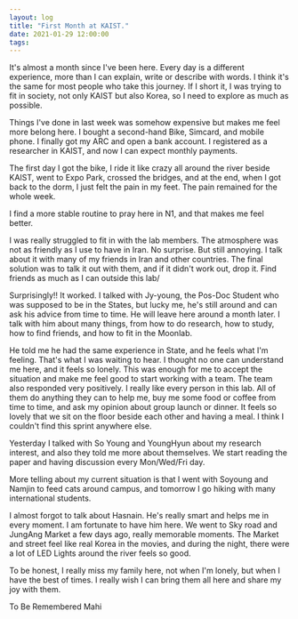 ```yaml
---
layout: log
title: "First Month at KAIST."
date: 2021-01-29 12:00:00
tags:
---
```


It's almost a month since I've been here. Every day is a different experience, more than I can explain, write or describe with words.
I think it's the same for most people who take this journey. 
If I short it, I was trying to fit in society, not only KAIST but also Korea, so I need to explore as much as possible.


Things I've done in last week was somehow expensive but makes me feel more belong here.  I bought a second-hand Bike, Simcard, and mobile phone. I finally got my ARC and open a bank account. I registered as a researcher in KAIST, and now I can expect monthly payments.

The first day I got the bike, I ride it like crazy all around the river beside KAIST, went to Expo Park, crossed the bridges, and at the end, when I got back to the dorm, I just felt the pain in my feet.
The pain remained for the whole week.


I find a more stable routine to pray here in N1, and that makes me feel better.


I was really struggled to fit in with the lab members. The atmosphere was not as friendly as I use to have in Iran. No surprise. But still annoying.
I talk about it with many of my friends in Iran and other countries. The final solution was to talk it out with them, and if it didn't work out, drop it. Find friends as much as I can outside this lab/


Surprisingly!! It worked. I talked with Jy-young, the Pos-Doc Student who was supposed to be in the States, but lucky me, he's still around and can ask his advice from time to time.
He will leave here around a month later. I talk with him about many things, from how to do research, how to study, how to find friends, and how to fit in the Moonlab.

He told me he had the same experience in State, and he feels what I'm feeling. That's what I was waiting to hear. I thought no one can understand me here, and it feels so lonely.
This was enough for me to accept the situation and make me feel good to start working with a team. The team also responded very positively. I really like every person in this lab.
All of them do anything they can to help me, buy me some food or coffee from time to time, and ask my opinion about group launch or dinner. It feels so lovely that we sit on the floor beside each other and having a meal. I think I couldn't find this sprint anywhere else. 


Yesterday I talked with So Young and YoungHyun about my research interest, and also they told me more about themselves. We start reading the paper and having discussion every Mon/Wed/Fri day.


More telling about my current situation is that I went with Soyoung and Namjin to feed cats around campus, and tomorrow I go hiking with many international students.


I almost forgot to talk about Hasnain. He's really smart and helps me in every moment. I am fortunate to have him here. We went to Sky road and JungAng Market a few days ago, really memorable moments.
The Market and street feel like real Korea in the movies, and during the night, there were a lot of LED Lights around the river feels so good.


To be honest, I really miss my family here, not when I'm lonely, but when I have the best of times. I really wish I can bring them all here and share my joy with them.


To Be Remembered
Mahi


